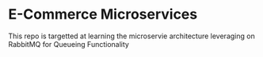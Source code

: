 # E-Commerce Microservices

This repo is targetted at learning the microservie architecture leveraging on RabbitMQ for Queueing Functionality
